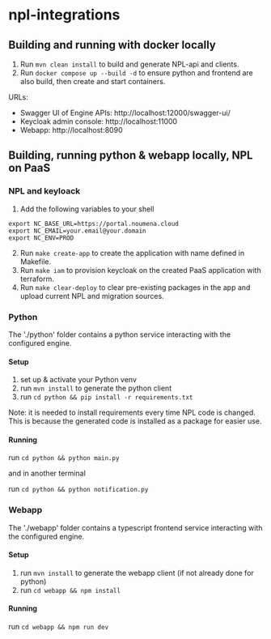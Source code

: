 # npl-integrations

## Building and running with docker locally

1. Run `mvn clean install` to build and generate NPL-api and clients.
2. Run `docker compose up --build -d` to ensure python and frontend are also build, then create and start containers.

URLs:
* Swagger UI of Engine APIs: http://localhost:12000/swagger-ui/
* Keycloak admin console: http://localhost:11000
* Webapp: http://localhost:8090

## Building, running python & webapp locally, NPL on PaaS

### NPL and keyloack

1. Add the following variables to your shell
```
export NC_BASE_URL=https://portal.noumena.cloud
export NC_EMAIL=your.email@your.domain
export NC_ENV=PROD
```
2. Run `make create-app` to create the application with name defined in Makefile.
3. Run `make iam` to provision keycloak on the created PaaS application with terraform.
4. Run `make clear-deploy` to clear pre-existing packages in the app and upload current NPL and migration sources.

### Python

The './python' folder contains a python service interacting with the configured engine.

#### Setup

1. set up & activate your Python venv
2. run `mvn install` to generate the python client
3. run `cd python && pip install -r requirements.txt` 

Note: it is needed to install requirements every time NPL code is changed.
This is because the generated code is installed as a package for easier use.

#### Running

run `cd python && python main.py`

and in another terminal

run `cd python && python notification.py`

### Webapp

The './webapp' folder contains a typescript frontend service interacting with the configured engine.

#### Setup

1. run `mvn install` to generate the webapp client (if not already done for python)
2. run `cd webapp && npm install`

#### Running

run `cd webapp && npm run dev`
